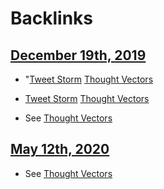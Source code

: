 
# Backlinks
## [December 19th, 2019](<December 19th, 2019.md>)
- "[Tweet Storm](<Tweet Storm.md>) [Thought Vectors](<Thought Vectors.md>)

- [Tweet Storm](<Tweet Storm.md>) [Thought Vectors](<Thought Vectors.md>)

- See [Thought Vectors](<Thought Vectors.md>)

## [May 12th, 2020](<May 12th, 2020.md>)
- See [Thought Vectors](<Thought Vectors.md>)

